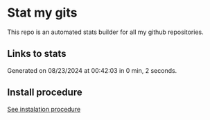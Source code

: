 # Stat my gits

This repo is an automated stats builder for all my github repositories.

## Links to stats


Generated on 08/23/2024 at 00:42:03 in 0 min, 2 seconds.

## Install procedure

[See instalation procedure](./src/install.md)
